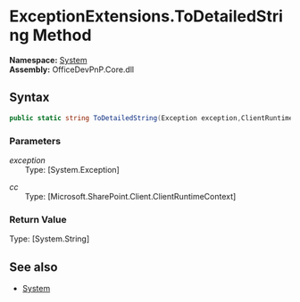 # ExceptionExtensions.ToDetailedString Method  
**Namespace:** [System](System.md)  
**Assembly:** OfficeDevPnP.Core.dll  
## Syntax
```C#
public static string ToDetailedString(Exception exception,ClientRuntimeContext cc)
```
### Parameters
*exception*  
&emsp;&emsp;Type: [System.Exception] 
&emsp;&emsp;  
  
*cc*  
&emsp;&emsp;Type: [Microsoft.SharePoint.Client.ClientRuntimeContext] 
&emsp;&emsp;  
  
### Return Value
Type: [System.String]  

## See also
- [System](System.md)
